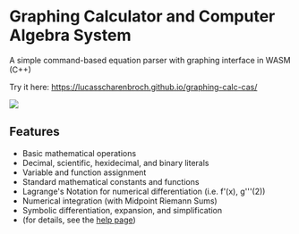 # Graphing Calculator and Computer Algebra System
A simple command-based equation parser with graphing interface in WASM (C++)

Try it here: https://lucasscharenbroch.github.io/graphing-calc-cas/

<image src="Screenshot.png">
  
## Features
- Basic mathematical operations
- Decimal, scientific, hexidecimal, and binary literals
- Variable and function assignment
- Standard mathematical constants and functions
- Lagrange's Notation for numerical differentiation (i.e. f'(x), g'''(2))
- Numerical integration (with Midpoint Riemann Sums)
- Symbolic differentiation, expansion, and simplification
- (for details, see the [help page](https://lucasscharenbroch.github.io/graphing-calc-cas/#help-page))
